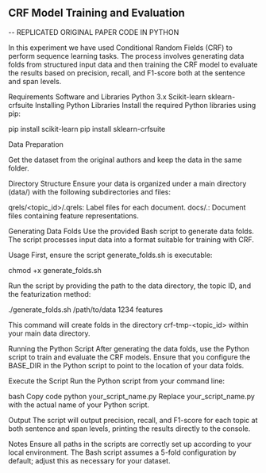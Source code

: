 ## CRF Model Training and Evaluation

-- REPLICATED ORIGINAL PAPER CODE IN PYTHON 

In this experiment we have used Conditional Random Fields (CRF) to perform sequence learning tasks. The process involves generating data folds from structured input data and then training the CRF model to evaluate the results based on precision, recall, and F1-score both at the sentence and span levels.

Requirements
Software and Libraries
Python 3.x
Scikit-learn
sklearn-crfsuite
Installing Python Libraries
Install the required Python libraries using pip:


pip install scikit-learn
pip install sklearn-crfsuite

Data Preparation

Get the dataset from the original authors and keep the data in the same folder.

Directory Structure
Ensure your data is organized under a main directory (data/) with the following subdirectories and files:

qrels/<topic_id>/<docid>.qrels: Label files for each document.
docs/<docid>.<featurization>: Document files containing feature representations.

Generating Data Folds
Use the provided Bash script to generate data folds. The script processes input data into a format suitable for training with CRF.

Usage
First, ensure the script generate_folds.sh is executable:

chmod +x generate_folds.sh

Run the script by providing the path to the data directory, the topic ID, and the featurization method:

./generate_folds.sh /path/to/data 1234 features

This command will create folds in the directory crf-tmp-<topic_id> within your main data directory.

Running the Python Script
After generating the data folds, use the Python script to train and evaluate the CRF models. Ensure that you configure the BASE_DIR in the Python script to point to the location of your data folds.

Execute the Script
Run the Python script from your command line:

bash
Copy code
python your_script_name.py
Replace your_script_name.py with the actual name of your Python script.

Output
The script will output precision, recall, and F1-score for each topic at both sentence and span levels, printing the results directly to the console.

Notes
Ensure all paths in the scripts are correctly set up according to your local environment.
The Bash script assumes a 5-fold configuration by default; adjust this as necessary for your dataset.
